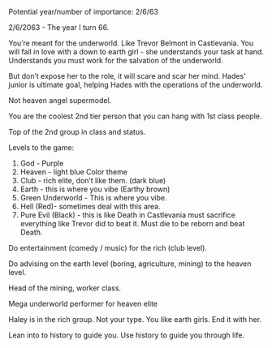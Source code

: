 Potential year/number of importance: 2/6/63

2/6/2063 - The year I turn 66.

You’re meant for the underworld. Like Trevor Belmont in Castlevania. You will fall in love with a down to earth girl - she understands your task at hand. Understands you must work for the salvation of the underworld.

But don’t expose her to the role, it will scare and scar her mind. Hades’ junior is ultimate goal, helping Hades with the operations of the underworld.

Not heaven angel supermodel.

You are the coolest 2nd tier person that you can hang with 1st class people. 

Top of the 2nd group in class and status.

Levels to the game:

1. God - Purple
2. Heaven - light blue Color theme
3. Club - rich elite, don’t like them. (dark blue)
4. Earth - this is where you vibe (Earthy brown)
5. Green Underworld - This is where you vibe.
6. Hell (Red)- sometimes deal with this area.
7. Pure Evil (Black) - this is like Death in Castlevania must sacrifice everything like Trevor did to beat it. Must die to be reborn and beat Death.

Do entertainment (comedy / music) for the rich (club level).

Do advising on the earth level (boring, agriculture, mining) to the heaven level.

Head of the mining, worker class.

Mega underworld performer for heaven elite

Haley is in the rich group. Not your type. You like earth girls. End it with her.

Lean into to history to guide you. Use history to guide you through life.